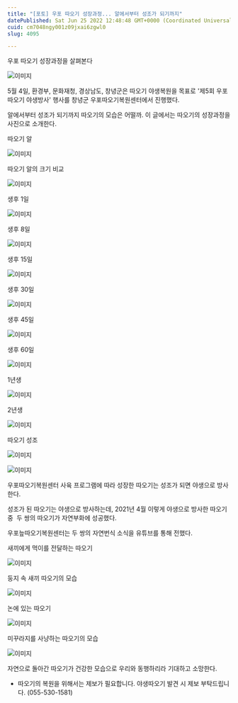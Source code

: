 ```yaml
---
title: "[포토] 우포 따오기 성장과정... 알에서부터 성조가 되기까지"
datePublished: Sat Jun 25 2022 12:48:48 GMT+0000 (Coordinated Universal Time)
cuid: cm7048ngy001z09jxai6zgwl0
slug: 4095

---
```



우포 따오기 성장과정을 살펴본다

![이미지](https://cdn.hashnode.com/res/hashnode/image/upload/v1739256166096/bb1f4e77-9352-488a-ab22-83f97341b969.jpeg)

5월 4일, 환경부, 문화재청, 경상남도, 창녕군은 따오기 야생복원을 목표로 '제5회 우포따오기 야생방사' 행사를 창녕군 우포따오기복원센터에서 진행했다.

알에서부터 성조가 되기까지 따오기의 모습은 어떨까. 이 글에서는 따오기의 성장과정을 사진으로 소개한다.

따오기 알

![이미지](https://cdn.hashnode.com/res/hashnode/image/upload/v1739256168582/18e3bcfd-cbc4-4c19-bef8-dd6126d6cc2e.jpeg)

따오기 알의 크기 비교

![이미지](https://cdn.hashnode.com/res/hashnode/image/upload/v1739256171854/2a51a8b2-b2c5-4141-bba8-6951a3889a68.jpeg)

생후 1일

![이미지](https://cdn.hashnode.com/res/hashnode/image/upload/v1739256173930/0df42c9e-e579-46d5-92e8-7fd8db2eeadd.jpeg)

생후 8일

![이미지](https://cdn.hashnode.com/res/hashnode/image/upload/v1739256175356/f685a380-264c-49bf-b0ba-a5a53692843c.jpeg)

생후 15일

![이미지](https://cdn.hashnode.com/res/hashnode/image/upload/v1739256177304/a1282d08-89c0-470b-9f68-0782a406514f.jpeg)

생후 30일

![이미지](https://cdn.hashnode.com/res/hashnode/image/upload/v1739256178972/dd3d0670-f87d-47d6-9d51-7363b9b7021b.jpeg)

생후 45일

![이미지](https://cdn.hashnode.com/res/hashnode/image/upload/v1739256180733/4aa27e15-a5b4-4d4f-934a-fc0ffaf6c6d6.jpeg)

생후 60일

![이미지](https://cdn.hashnode.com/res/hashnode/image/upload/v1739256182231/5db4aac5-698b-488f-bf48-162bce642d63.jpeg)

1년생

![이미지](https://cdn.hashnode.com/res/hashnode/image/upload/v1739256184100/9c89ed13-12a5-4abd-a475-7e9d6c930350.jpeg)

2년생

![이미지](https://cdn.hashnode.com/res/hashnode/image/upload/v1739256186387/023c7889-4019-4238-be3d-6328363169d4.jpeg)

따오기 성조

![이미지](https://blog.kakaocdn.net/dn/c2TPuD/btrFGNNBJQL/jP2sI1jeE3KhNNHuVPAmp1/img.jpg)

![이미지](https://cdn.hashnode.com/res/hashnode/image/upload/v1739256192631/6f350fd9-80df-4705-864c-98d74d9ffdd6.jpeg)

우포따오기복원센터 사육 프로그램에 따라 성장한 따오기는 성조가 되면 야생으로 방사한다.

성조가 된 따오기는 야생으로 방사하는데, 2021년 4월 이렇게 야생으로 방사한 따오기 중  두 쌍의 따오기가 자연부화에 성공했다.

우포늪따오기복원센터는 두 쌍의 자연번식 소식을 유튜브를 통해 전했다.

새끼에게 먹이를 전달하는 따오기

![이미지](https://cdn.hashnode.com/res/hashnode/image/upload/v1739256195635/98f9bcda-336a-4fd2-b7da-21cc4e858442.jpeg)

둥지 속 새끼 따오기의 모습

![이미지](https://blog.kakaocdn.net/dn/OKhxJ/btrFFiagrYj/05M2CiTqH2qSFb3suMG1tK/img.jpg)

논에 있는 따오기

![이미지](https://blog.kakaocdn.net/dn/x2AzR/btrFKaOKHUt/peDyl1v8rkuq0TpRoXq3mk/img.jpg)

미꾸라지를 사냥하는 따오기의 모습

![이미지](https://cdn.hashnode.com/res/hashnode/image/upload/v1739256205537/47a49c99-0937-4156-aa61-d54986c6e119.jpeg)

자연으로 돌아간 따오기가 건강한 모습으로 우리와 동행하리라 기대하고 소망한다.

* 따오기의 복원을 위해서는 제보가 필요합니다. 야생따오기 발견 시 제보 부탁드립니다. (055-530-1581)